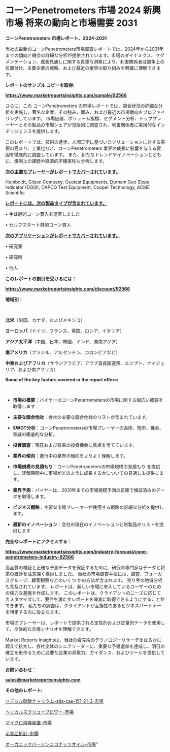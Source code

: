 # コーンPenetrometers 市場 2024 新興市場 将来の動向と市場需要 2031

<strong>コーンPenetrometers 市場レポート、2024-2031</strong>

当社の最新のコーンPenetrometers市場調査レポートでは、2024年から2031年までの傾向と機会の詳細な分析が提供されています。市場のダイナミクス、セグメンテーション、成長見通しに関する貴重な洞察により、利害関係者は競争上の位置付け、主要企業の戦略、および最近の業界の取り組みを明確に理解できます。



<strong>レポートのサンプル コピーを取得:</strong> <a href=https://www.marketreportsinsights.com/sample/92566>

<strong><u>https://www.marketreportsinsights.com/sample/92566</u></strong></a>

さらに、この コーンPenetrometers の市場レポートでは、競合状況の詳細な分析を実施し、著名な企業、その強み、弱み、および最近の市場動向をプロファイリングしています。 市場価値、ボリューム指標、セグメント分析、トッププレーヤーとその製品の市場シェアが包括的に調査され、利害関係者に実用的なインテリジェンスを提供します。

このレポートでは、技術の進歩、人間工学に基づいたソリューションに対する需要の高まり、工業化など、コーンPenetrometers 業界の成長に影響を与える要因を徹底的に調査しています。 また、新たなトレンドやイノベーションとともに、規制上の課題や経済的不確実性も分析します。



<strong><u>次の主要なプレーヤーがレポートでカバーされています。</u></strong>

Humboldt, Gilson Company, Geotest Equipments, Durham Geo Slope Indicator (DGSI), CAPCO Test Equipment, Cooper Technology, ACME Scientific



<strong><u><b>レポートには、次の製品タイプが含まれています。</b></u></strong>

• 手は静的コーン貫入を運営しました

• セルフスタート静的コーン貫入



<strong><u><b>次のアプリケーションがレポートでカバーされています。</b></u></strong>

• 研究室

• 研究所

• 他人



<strong><b>このレポートの割引を受けるには：</b></strong>

<a href=https://www.marketreportsinsights.com/discount/92566>

<strong><u>https://www.marketreportsinsights.com/discount/92566</u></strong></a>



<strong>地域別：</strong>

<strong> </strong>



<strong>北米</strong>（米国、カナダ、およびメキシコ）



<strong>ヨーロッパ</strong>（ドイツ、フランス、英国、ロシア、イタリア）



<strong>アジア太平洋</strong>（中国、日本、韓国、インド、東南アジア）



<strong>南アメリカ</strong>（ブラジル、アルゼンチン、コロンビアなど）



<strong>中東およびアフリカ</strong>（サウジアラビア、アラブ首長国連邦、エジプト、ナイジェリア、および南アフリカ）



<strong>Some of the key factors covered in the report offers:</strong>

<strong> </strong>
<ul>
  <li>

<strong>市場の概要</strong>：バイヤーはコーンPenetrometersの市場に関する幅広い概要を取得します</li>
  <li>

<strong>主要な競合他社</strong>：会社の主要な競合他社のリストが含まれています。</li>
  <li>

<strong>SWOT分析</strong>：コーンPenetrometersの市場プレーヤーの長所、短所、機会、脅威の徹底的な分析。</li>
  <li>

<strong>投資調査</strong>：現在および将来の投資機会に焦点を当てています。</li>
  <li>

<strong>業界の傾向</strong>：進行中の業界の傾向をよりよく理解します。</li>
  <li>

<strong>市場規模の見積もり</strong>：コーンPenetrometersの市場規模の見積もり を提供し、評価期間中に市場がどのように成長するかについての見通しも提供します。</li>
  <li>

<strong>業界予測</strong>：バイヤーは、2031年までの市場規模予測の正確で検証済みのデータを取得します。</li>
  <li>

<strong>ビジネス戦略</strong>：主要な市場プレーヤーが使用する戦略の詳細な分析を提供します。</li>
  <li>

<strong>最新のイノベーション</strong>：会社の現在のイノベーションと新製品のリストを提供します</li>
</ul>


<strong>完全なレポートにアクセスする</strong>：

<a href=https://www.marketreportsinsights.com/industry-forecast/cone-penetrometers-industry-92566>

<strong><u>https://www.marketreportsinsights.com/industry-forecast/cone-penetrometers-industry-92566</u></strong></a>

高品質の検証と正確な予測データを保証するために、研究の専門家はデータと将来の統計を注意深く検討しました。 当社の市場調査手法には、調査、フォーカスグループ、顧客観察などのいくつ かの方法が含まれます。 売り手の地域分析も言及されています。 レポートは、新しい市場に参入しているユーザーのための強力な基盤を作成します。 このレポートは、クライアントのニーズに応じてカスタマイズして、要件を満たすレポートを確実に取得できるようにすることができます。 私たちの調査は、クライアントが互換性のあるビジネスパートナーを特定するのに役立ちます。

市場のプレーヤーは、レポートで提供される定性的および定量的データを使用して、全体的な市場シナリオを理解できます。

Market Reports Insightsは、当社の最先端のテクノロジーリサーチをはるかに超えて拡大し、会社全体のシニアリーダーに、重要な予備選挙を達成し、明日の確立を形作るために必要な企業の洞察力、ガイダンス、およびツールを提供しています。



<strong><b>お問い合わせ</b></strong>：

<a href=mailto:sales@marketreportsinsights.com>

<strong><u>sales@marketreportsinsights.com</u></strong></a>



<strong>その他のレポート:</strong>

<a href=https://www.linkedin.com/pulse/ドデシル硫酸ナトリウム-sds-cas-151-21-3-市場-2023-oh33f/>ドデシル硫酸ナトリウム-sds-cas-151-21-3-市場</a>

<a href=https://www.linkedin.com/pulse/ヘリカルスクリューブロワー-市場-2023-新興市場-将来の動向と市場需要-2030-pr-news-hub-o5knf/>ヘリカルスクリューブロワー-市場</a>

<a href=https://www.linkedin.com/pulse/マイクロ溶接装置-市場-2023-swot-分析と最新イノベーション-2030-pr-news-hub-vdqxf/>マイクロ溶接装置-市場</a>

<a href=https://www.linkedin.com/pulse/示差屈折計-市場-2023-新興市場-将来の動向と市場需要-2030-analytics-achievers-24-analysis-stu0f/>示差屈折計-市場</a>

<a href=https://www.linkedin.com/pulse/オーガニックバージンココナッツオイル-市場-2023-総合分析と事業成長戦略-xf4df/>オーガニックバージンココナッツオイル-市場</a>"
